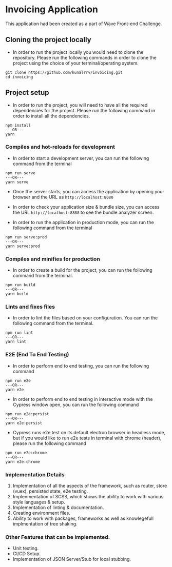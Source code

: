 # Invoicing Application
This application had been created as a part of Wave Front-end Challenge.

## Cloning the project locally
- In order to run the project locally you would need to clone the repository. Please run the following commands in order to clone the project using the choice of your terminal/operating system.
```
git clone https://github.com/kunalrrv/invoicing.git
cd invoicing
```

## Project setup
- In order to run the project, you will need to have all the required dependencies for the project. Please run the following command in order to install all the dependencies.
```
npm install
---OR---
yarn
```

### Compiles and hot-reloads for development
- In order to start a development server, you can run the following command from the terminal
```
npm run serve
---OR---
yarn serve
```

- Once the server starts, you can access the application by opening your browser and the URL as `http://localhost:8080`
- In order to check your application size & bundle size, you can access the URL `http://localhost:8888` to see the bundle analyzer screen. 

- In order to run the application in production mode, you can run the following command from the terminal
```
npm run serve:prod
---OR---
yarn serve:prod
```

### Compiles and minifies for production
- In order to create a build for the project, you can run the following command from the terminal.
```
npm run build
---OR---
yarn build
```

### Lints and fixes files
- In order to lint the files based on your configuration. You can run the following command from the terminal.
```
npm run lint
---OR---
yarn lint
```


### E2E (End To End Testing)
- In order to perform end to end testing, you can run the following command
```
npm run e2e
---OR---
yarn e2e
```

- In order to perform end to end testing in interactive mode with the Cypress window open, you can run the following command
```
npm run e2e:persist
---OR---
yarn e2e:persist
```

- Cypress runs e2e test on its default electron browser in headless mode, but if you would like to run e2e tests in terminal with chrome (header), please run the following command
```
npm run e2e:chrome
---OR---
yarn e2e:chrome
```

### Implementation Details
1) Implementation of all the aspects of the framework, such as router, store (vuex), persisted state, e2e testing.
2) Implenmentation of SCSS, which shows the ability to work with various style languages & setup.
3) Implementation of linting & documentation.
4) Creating environment files.
5) Ability to work with packages, frameworks as well as knowlegefull implmentation of tree shaking.

### Other Features that can be implemented. 
- Unit testing. 
- CI/CD Setup.
- Implementation of JSON Server/Stub for local stubbing.